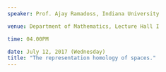 ```yaml
---
speaker: Prof. Ajay Ramadoss, Indiana University

venue: Department of Mathematics, Lecture Hall I

time: 04.00PM

date: July 12, 2017 (Wednesday)
title: "The representation homology of spaces."
---
```

